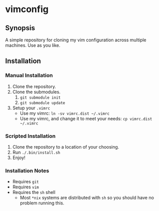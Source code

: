 vimconfig
=========

## Synopsis
A simple repository for cloning my vim configuration across multiple machines. Use as you like.

## Installation

### Manual Installation
1. Clone the repository.
2. Clone the submodules.
   1. `git submodule init`
   2. `git submodule update`
3. Setup your `.vimrc`
   * Use my vimrc: `ln -sv vimrc.dist ~/.vimrc`
   * Use my vimrc, and change it to meet your needs: `cp vimrc.dist ~/.vimrc`

### Scripted Installation
1. Clone the repository to a location of your choosing.
2. Run `./.bin/install.sh`
3. Enjoy!

### Installation Notes
* Requires `git`
* Requires `vim`
* Requires the `sh` shell
  * Most `*nix` systems are distributed with `sh` so you should have no problem running this.
